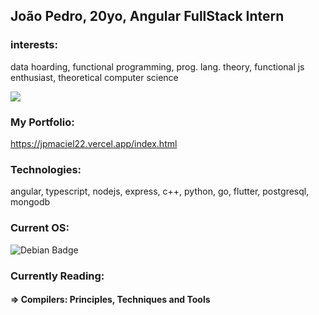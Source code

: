 ## João Pedro, 20yo, Angular FullStack Intern

### interests:
data hoarding, functional programming, prog. lang. theory, functional js enthusiast, theoretical computer science

![](https://projecteuler.net/profile/jpmaciel22.png)

### My Portfolio:
https://jpmaciel22.vercel.app/index.html

### Technologies:
angular, typescript, nodejs, express, c++, python, go, flutter, postgresql, mongodb

### Current OS:
![Debian Badge](https://img.shields.io/badge/Debian-A81D33?logo=debian&logoColor=fff&style=for-the-badge)

### Currently Reading:
#### => Compilers: Principles, Techniques and Tools
